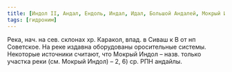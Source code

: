 ```yaml
---
title: [Индол II, Андал, Ендоль, Индал, Идал, Большой Андалей, Мокрый Индол, Шамор (в верх. течении), Партизанка (в верх. течении)]
tags: [гидроним]
---
```


Река, нач. на сев. склонах хр. Каракол, впад. в Сиваш к В от нп Советское. На
реке издавна оборудованы оросительные системы. Некоторые источники считают, что
Мокрый Индол – назв. только участка реки (см. Мокрый Индол) – 2, 6) ср. РПН
андайлы.
